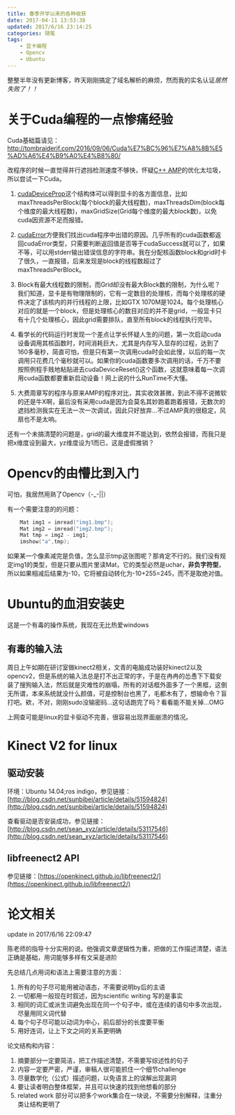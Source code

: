 ```yaml
---
title: 春季开学以来的各种收获
date: 2017-04-11 13:53:38
updated: 2017/6/16 23:14:25 
categories: 随笔
tags: 
	- 显卡编程
	- Opencv
	- Ubuntu
---
```


整整半年没有更新博客，昨天刚刚搞定了域名解析的麻烦，然而我的实名认证*居然失败了！！*

# 关于Cuda编程的一点惨痛经验

Cuda基础篇请见：http://tombraiderjf.com/2016/09/06/Cuda%E7%BC%96%E7%A8%8B%E5%AD%A6%E4%B9%A0%E4%B8%80/

改程序的时候一直觉得并行遮挡检测速度不够快，怀疑[C++ AMP](https://msdn.microsoft.com/zh-cn/library/hh265136)的优化太垃圾，所以尝试一下Cuda。

1.	[cudaDeviceProp](http://docs.nvidia.com/cuda/cuda-runtime-api/structcudaDeviceProp.html#axzz4dv00rv5q)这个结构体可以得到显卡的各方面信息，比如maxThreadsPerBlock(每个block的最大线程数)，maxThreadsDim(block每个维度的最大线程数)，maxGridSize(Grid每个维度的最大block数)，以免cuda因资源不足而报错。

2.	[cudaError](http://docs.nvidia.com/cuda/cuda-runtime-api/group__CUDART__TYPES.html#group__CUDART__TYPES_1g3f51e3575c2178246db0a94a430e0038)方便我们找出cuda程序中出错的原因。几乎所有的cuda函数都返回cudaError类型，只需要判断返回值是否等于cudaSuccess就可以了，如果不等，可以用stderr输出错误信息的字符串。我在分配核函数block和grid时卡了很久，一直报错，后来发现是block的线程数超过了maxThreadsPerBlock。

3.	Block有最大线程数的限制，而Grid却没有最大Block数的限制，为什么呢？
我们知道，显卡是有物理限制的，它有一定数目的处理核，而每个处理核的硬件决定了该核内的并行线程的上限，比如GTX 1070M是1024。每个处理核心对应的就是一个block，但是处理核心的数目对应的并不是grid，一般显卡只有十几个处理核心，因此grid需要排队，直至所有block的线程执行完毕。

4.	看学长的代码运行时发现一个差点让学长怀疑人生的问题，第一次启动cuda设备调用其核函数时，时间消耗巨大，尤其是内存写入显存的过程，达到了160多毫秒，简直可怕，但是只有第一次调用cuda时会如此慢，以后的每一次调用只花费几个毫秒就可以。如果你的cuda函数要多次调用的话，千万不要按照例程手贱地粘贴进去cudaDeviceReset()这个函数，这就意味着每一次调用cuda函数都要重新启动设备！网上说的什么RunTime不大懂。

5.	大费周章写的程序与原来AMP的程序对比，其实收效甚微，到此不得不说微软的还是牛X啊，最后没有采用cuda是因为会莫名其妙跑着跑着报错，无数次的遮挡检测我实在无法一次一次调试，因此只好放弃...不过AMP真的很稳定，风扇也不是太响。

还有一个未搞清楚的问题是，grid的最大维度并不能达到，依然会报错，而我只是把x维度设到最大，yz维度设为1而已，这是虚假推销？

# Opencv的由懵比到入门

可怕，我居然用熟了Opencv（-_-||）

有一个需要注意的的问题：
```C++
	Mat img1 = imread("img1.bmp");
	Mat img2 = imread("img2.bmp");
	Mat tmp = img2 - img1;
	imshow("a",tmp);
```
如果某一个像素减完是负值，怎么显示tmp这张图呢？那肯定不行的。我们没有规定img1的类型，但是只要从图片里读Mat，它的类型必然是uchar，**非负字符型**，所以如果相减后结果为-10，它将被自动转化为-10+255=245，而不是取绝对值。

# Ubuntu的血泪安装史

这是一个有毒的操作系统，我现在无比热爱windows

## 有毒的输入法

周日上午如期在研讨室做kinect2相关，文青的电脑成功装好kinect2以及opencv2，但是系统的输入法总是打不出正常的字，于是在冉冉的怂恿下下载安装了搜狗输入法，然后就是灾难性的崩塌，所有的对话框外面多了一个黑框，这倒无所谓，本来系统就没什么颜值，可是控制台也黑了，毛都木有了，想输命令？盲打吧。欸，不对，刚刚sudo没输密码...这句话跑完了吗？看看能不能关掉...OMG

上网查可能是linux的显卡驱动不完善，很容易出现界面崩溃的情况。

# Kinect V2 for linux

## 驱动安装

环境：Ubuntu 14.04;ros indigo，参见链接：[http://blog.csdn.net/sunbibei/article/details/51594824](http://blog.csdn.net/sunbibei/article/details/51594824)

查看驱动是否安装成功，参见链接：[http://blog.csdn.net/sean_xyz/article/details/53117546](http://blog.csdn.net/sean_xyz/article/details/53117546)

## libfreenect2 API

参见链接：[https://openkinect.github.io/libfreenect2/](https://openkinect.github.io/libfreenect2/)

# 论文相关

update in 2017/6/16 22:09:47 

陈老师的指导十分实用的说。他强调文章逻辑性为重，把做的工作描述清楚，语法正确是基础，用词能够多样有文采是进阶

先总结几点用词和语法上需要注意的方面：
1.	所有的句子尽可能用被动语态，不需要说明by后的主语
2.	一切都用一般现在时叙述，因为scientific writing 写的是事实
3.	相同的词汇或派生词避免出现在同一个句子中，或在连续的语句中多次出现，尽量用同义词代替
4.	每个句子尽可能以动词为中心，前后部分的长度要平衡
5.	用好连词，让上下文之间的关系更明确

论文结构和内容：
1.	摘要部分一定要简洁，把工作描述清楚，不需要写综述性的句子
2.	内容一定要严密，严谨，审稿人很可能抓住一个细节challenge
3.	尽量数学化（公式）描述问题，以免语言上的误解出现漏洞
4.	要让读者明白整体框架，并且可以快速的找到他想看的部分
5.	related work 部分可以把多个work集合在一块说，不需要分别解释，注重分类让结构更明了